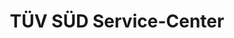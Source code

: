 ---
title: "TÜV SÜD Service-Center"
url: /esslingen-am-neckar/tuev-sued-service-center/
shop: Autowerkstatt
---